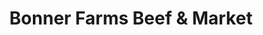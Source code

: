 ---
title: "Bonner Farms Beef & Market"
url: /garrettsville/bonner-farms-beef-and-market/
shop: supermarket
---